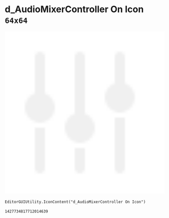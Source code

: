 # d_AudioMixerController On Icon `64x64`
<img src="/img/d_AudioMixerController%20On%20Icon.png" width=512 height=512>

``` CSharp
EditorGUIUtility.IconContent("d_AudioMixerController On Icon")
```
```
1427734817712014639
```
